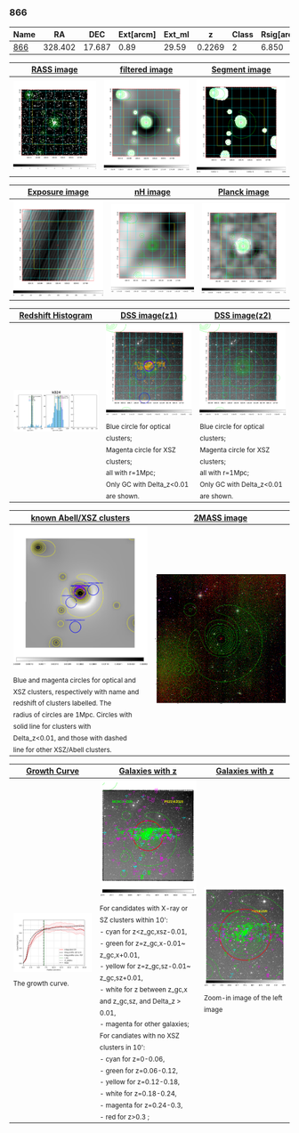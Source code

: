 <div STYLE="page-break-after: always;"></div>

### 866

|Name          |RA          |DEC      | Ext[arcm] | Ext_ml | z    | Class| Rsig[arcmin] | CRsig[c/s] | CR500[c/s] | R500[Mpc] |L500[erg/s]|F500[erg/s/cm^2]| M500[Msun]|Tx[keV]|beta|GC(XSZ,Delta_z<0.01)| GC(OPT,Delta_z<0.01)|GC|alias|
|--------------|------------|------------|---|---|-----------|--------|------|------|----|----|----|----|----|----|----|----|----|----|---|
|[866](script/866.md)     | 328.402       | 17.687       | 0.89    | 29.59   | 0.2269 | 2   | 6.850 |0.441 |0.439 |1.458 |1.253e+45 |8.212e-12 |1.106e+15 |10.158 |0.967 |Tar, |redMaPPer, |Tar, |k024|

|[RASS image](../image/866/866_img.pdf)|[filtered image](../image/866/866_fil.pdf)|[Segment image](../image/866/866_seg.pdf)|
|-------------------|--------------------|-------------------|
| <img src="../image/866/866_img.png" width="300">  | <img src="../image/866/866_fil.png" width="300">   | <img src="../image/866/866_seg.png" width="300">  |

|[Exposure image](../image/866/866_mex.pdf)| [nH image](../image/866/866_nh.pdf)| [Planck image](../image/866/866_p.pdf)|
|-------------------|--------------------|-------------------|
|<img src="../image/866/866_mex.png" width="300">   | <img src="../image/866/866_nh.png" width="300">    | <img src="../image/866/866_p.png" width="300"> |

|[Redshift Histogram](../image/866/866_zg.pdf) | [DSS image(z1)](../image/866/866_dss_z1.pdf)      |  [DSS image(z2)](../image/866/866_dss_z2.pdf)    |
|-------------------|--------------------|-------------------|
|<img src="../image/866/866_zg.png" width="300"> |<img src="../image/866/866_dss_z1.png" width="300"> <sub><br>Blue circle for optical clusters; <br>Magenta circle for XSZ clusters; <br>all with r=1Mpc; <br>Only GC with Delta_z<0.01 are shown. </sub>| <img src="../image/866/866_dss_z2.png" width="300"><sub><br>Blue circle for optical clusters; <br>Magenta circle for XSZ clusters; <br>all with r=1Mpc; <br>Only GC with Delta_z<0.01 are shown. </sub> |

|[known Abell/XSZ clusters](../image/866/866_m.pdf) | [2MASS image](../image/866/866_2mass.pdf)      |
|-------------------|-------------------|
|<img src=../image/866/866_m.png width="300"> <sub><br>Blue and magenta circles for optical and <br>XSZ clusters, respectively with name and <br>redshift of clusters labelled. The <br>radius of circles are 1Mpc. Circles with <br>solid line for clusters with <br>Delta_z<0.01, and those with dashed <br>line for other XSZ/Abell clusters.        </sub>|<img src="../image/866/866_2mass.png" width="300">  |

|[Growth Curve](../image/866/866_gca_all.png) |[Galaxies with z](../image/866/866_opt_ned.pdf) |[Galaxies with z](../image/866/866_opt_ned_zoom.pdf) |
|-------------------|-------------------|-------------------|
| <img src="../image/866/866_gca_all.png" width="300"> <sub><br>The growth curve.</sub>| <img src=../image/866/866_opt_ned.png width="300"> <br><sub> For candidates with X-ray or SZ clusters within 10': <br> - cyan for z<z_gc,xsz-0.01, <br> - green for z=z_gc,x-0.01~ z_gc,x+0.01, <br> - yellow for z=z_gc,sz-0.01~ z_gc,sz+0.01, <br> - white for z between z_gc,x and z_gc,sz, and Delta_z > 0.01, <br> - magenta for other galaxies; <br>For candiates with no XSZ clusters in 10': <br> - cyan for z=0-0.06, <br> - green for z=0.06-0.12, <br> - yellow for z=0.12-0.18, <br> - white for z=0.18-0.24, <br> - magenta for z=0.24-0.3, <br> - red for z>0.3 ;  </sub>|<img src=../image/866/866_opt_ned_zoom.png width="300">  <br><sub> Zoom-in image of the left image</sub>|





